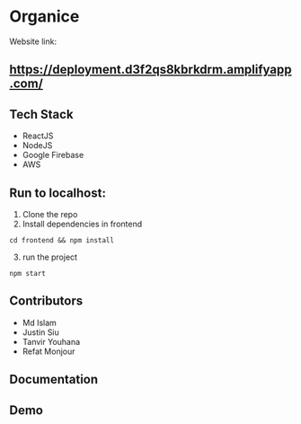 # Organice

Website link:

## https://deployment.d3f2qs8kbrkdrm.amplifyapp.com/

## Tech Stack
- ReactJS
- NodeJS
- Google Firebase
- AWS

## Run to localhost:
1) Clone the repo
2) Install dependencies in frontend
  ```
  cd frontend && npm install
  ```
3) run the project
  ```
  npm start
  ```
## Contributors
- Md Islam
- Justin Siu
- Tanvir Youhana
- Refat Monjour

## Documentation

## Demo
